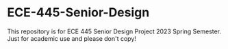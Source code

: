# ECE-445-Senior-Design
This repository is for ECE 445 Senior Design Project 2023 Spring Semester. Just for academic use and please don't copy!
